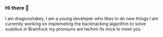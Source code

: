 ### Hi there 👋

<!--
**dragonshakey/dragonshakey** is a ✨ _special_ ✨ repository because its `README.md` (this file) appears on your GitHub profile.

Here are some ideas to get you started:

- 🔭 I’m currently working on ...
- 🌱 I’m currently learning ...
- 👯 I’m looking to collaborate on ...
- 🤔 I’m looking for help with ...
- 💬 Ask me about ...
- 📫 How to reach me: ...
- 😄 Pronouns: ...
- ⚡ Fun fact: ...
-->

I am dragonshakey, I am a young develeper who likes to do new things
I am currently working on implemeting the backtracking algorithm to solve sudokus in Brainfuck
my pronouns are he/him
Its mice to meet you
